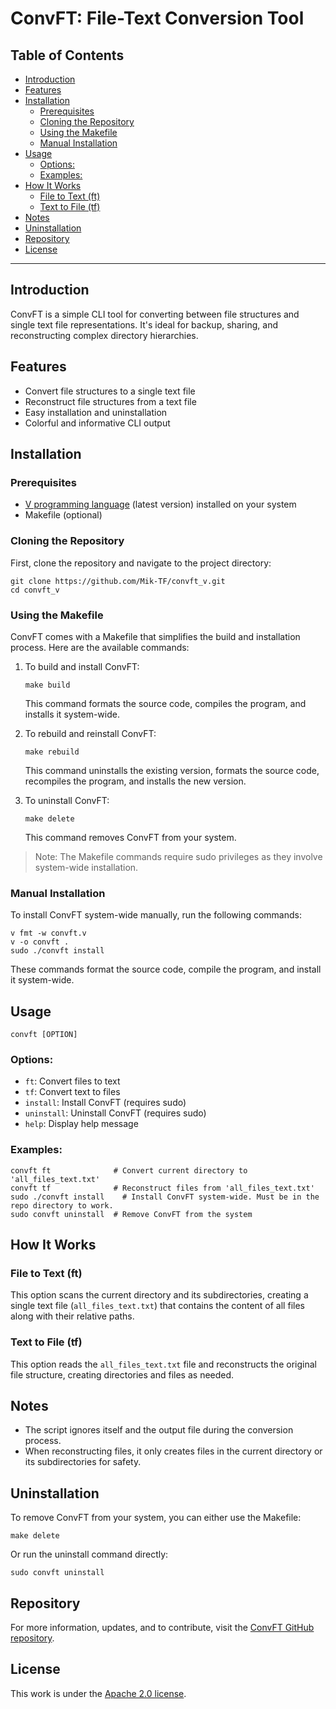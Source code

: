<h1>ConvFT: File-Text Conversion Tool</h1>

<h2>Table of Contents</h2>

- [Introduction](#introduction)
- [Features](#features)
- [Installation](#installation)
  - [Prerequisites](#prerequisites)
  - [Cloning the Repository](#cloning-the-repository)
  - [Using the Makefile](#using-the-makefile)
  - [Manual Installation](#manual-installation)
- [Usage](#usage)
  - [Options:](#options)
  - [Examples:](#examples)
- [How It Works](#how-it-works)
  - [File to Text (ft)](#file-to-text-ft)
  - [Text to File (tf)](#text-to-file-tf)
- [Notes](#notes)
- [Uninstallation](#uninstallation)
- [Repository](#repository)
- [License](#license)

---

## Introduction

ConvFT is a simple CLI tool for converting between file structures and single text file representations. It's ideal for backup, sharing, and reconstructing complex directory hierarchies.

## Features

- Convert file structures to a single text file
- Reconstruct file structures from a text file
- Easy installation and uninstallation
- Colorful and informative CLI output

## Installation

### Prerequisites

- [V programming language](https://vlang.io/) (latest version) installed on your system
- Makefile (optional)

### Cloning the Repository

First, clone the repository and navigate to the project directory:

```
git clone https://github.com/Mik-TF/convft_v.git
cd convft_v
```

### Using the Makefile

ConvFT comes with a Makefile that simplifies the build and installation process. Here are the available commands:

1. To build and install ConvFT:
   ```
   make build
   ```
   This command formats the source code, compiles the program, and installs it system-wide.

2. To rebuild and reinstall ConvFT:
   ```
   make rebuild
   ```
   This command uninstalls the existing version, formats the source code, recompiles the program, and installs the new version.

3. To uninstall ConvFT:
   ```
   make delete
   ```
   This command removes ConvFT from your system.

> Note: The Makefile commands require sudo privileges as they involve system-wide installation.

### Manual Installation

To install ConvFT system-wide manually, run the following commands:

```
v fmt -w convft.v
v -o convft .
sudo ./convft install
```

These commands format the source code, compile the program, and install it system-wide.

## Usage

```
convft [OPTION]
```

### Options:

- `ft`: Convert files to text
- `tf`: Convert text to files
- `install`: Install ConvFT (requires sudo)
- `uninstall`: Uninstall ConvFT (requires sudo)
- `help`: Display help message

### Examples:

```
convft ft              # Convert current directory to 'all_files_text.txt'
convft tf              # Reconstruct files from 'all_files_text.txt'
sudo ./convft install    # Install ConvFT system-wide. Must be in the repo directory to work.
sudo convft uninstall  # Remove ConvFT from the system
```

## How It Works

### File to Text (ft)
This option scans the current directory and its subdirectories, creating a single text file (`all_files_text.txt`) that contains the content of all files along with their relative paths.

### Text to File (tf)
This option reads the `all_files_text.txt` file and reconstructs the original file structure, creating directories and files as needed.

## Notes

- The script ignores itself and the output file during the conversion process.
- When reconstructing files, it only creates files in the current directory or its subdirectories for safety.

## Uninstallation

To remove ConvFT from your system, you can either use the Makefile:

```
make delete
```

Or run the uninstall command directly:

```
sudo convft uninstall
```

## Repository

For more information, updates, and to contribute, visit the [ConvFT GitHub repository](https://github.com/Mik-TF/convft_v).

## License

This work is under the [Apache 2.0 license](./LICENSE).
